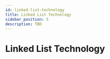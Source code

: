 ```yaml
---
id: linked-list-technology
title: Linked List Technology
sidebar_position: 5
description: TBD
---
```


# Linked List Technology
